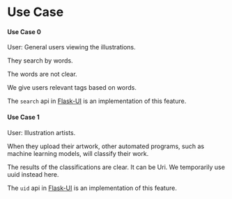 # Use Case

#### Use Case 0

User: General users viewing the illustrations.

They search by words.

The words are not clear.

We give users relevant tags based on words.

The `search` api in [Flask-UI](https://github.com/KDI-2023/flask-ui) is an implementation of this feature.

#### Use Case 1

User: Illustration artists.

When they upload their artwork, other automated programs, such as machine learning models, will classify their work.

The results of the classifications are clear. It can be Uri. We temporarily use uuid instead here.

The `uid` api in [Flask-UI](https://github.com/KDI-2023/flask-ui) is an implementation of this feature.
